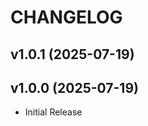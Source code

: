 # CHANGELOG

<!-- version list -->

## v1.0.1 (2025-07-19)


## v1.0.0 (2025-07-19)

- Initial Release
